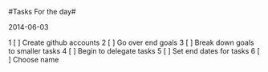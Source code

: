 #Tasks For the day#

2014-06-03

1 [ ] Create github accounts
2 [ ] Go over end goals
3 [ ] Break down goals to smaller tasks
4 [ ] Begin to delegate tasks
5 [ ] Set end dates for tasks
6 [ ] Choose name
